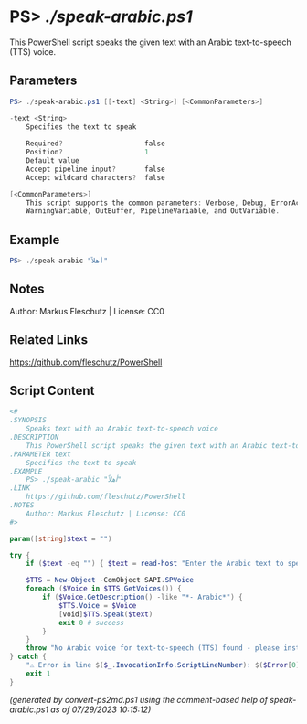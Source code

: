 PS> *./speak-arabic.ps1*
====================

This PowerShell script speaks the given text with an Arabic text-to-speech (TTS) voice.

Parameters
----------
```powershell
PS> ./speak-arabic.ps1 [[-text] <String>] [<CommonParameters>]

-text <String>
    Specifies the text to speak
    
    Required?                    false
    Position?                    1
    Default value                
    Accept pipeline input?       false
    Accept wildcard characters?  false

[<CommonParameters>]
    This script supports the common parameters: Verbose, Debug, ErrorAction, ErrorVariable, WarningAction, 
    WarningVariable, OutBuffer, PipelineVariable, and OutVariable.
```

Example
-------
```powershell
PS> ./speak-arabic "أهلاً"

```

Notes
-----
Author: Markus Fleschutz | License: CC0

Related Links
-------------
https://github.com/fleschutz/PowerShell

Script Content
--------------
```powershell
<#
.SYNOPSIS
	Speaks text with an Arabic text-to-speech voice
.DESCRIPTION
	This PowerShell script speaks the given text with an Arabic text-to-speech (TTS) voice.
.PARAMETER text
	Specifies the text to speak
.EXAMPLE
	PS> ./speak-arabic "أهلاً"
.LINK
	https://github.com/fleschutz/PowerShell
.NOTES
	Author: Markus Fleschutz | License: CC0
#>

param([string]$text = "")

try {
	if ($text -eq "") { $text = read-host "Enter the Arabic text to speak" }

	$TTS = New-Object -ComObject SAPI.SPVoice
	foreach ($Voice in $TTS.GetVoices()) {
		if ($Voice.GetDescription() -like "*- Arabic*") { 
			$TTS.Voice = $Voice
			[void]$TTS.Speak($text)
			exit 0 # success
		}
	}
	throw "No Arabic voice for text-to-speech (TTS) found - please install one"
} catch {
	"⚠️ Error in line $($_.InvocationInfo.ScriptLineNumber): $($Error[0])"
	exit 1
}
```

*(generated by convert-ps2md.ps1 using the comment-based help of speak-arabic.ps1 as of 07/29/2023 10:15:12)*
